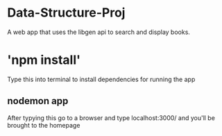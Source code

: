 # Data-Structure-Proj
A web app that uses the libgen api to search and display books. 

# 'npm install'

Type this into terminal to install dependencies for running the app


## nodemon app

After typying this go to a browser and type localhost:3000/ and you'll be brought to the homepage
